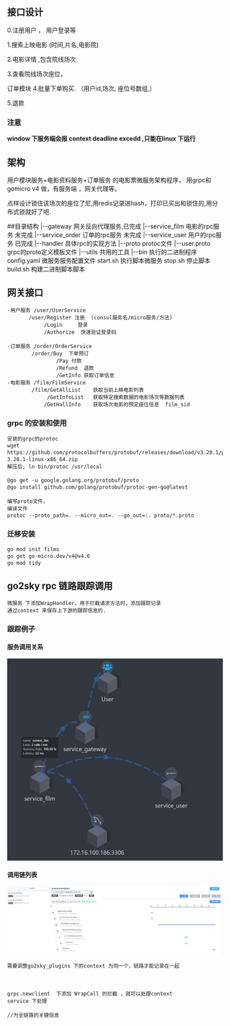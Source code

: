 ## 接口设计
0.注册用户 ， 用户登录等

1.搜索上映电影 (时间,片名,电影院)

2.电影详情 ,包含院线场次

3.查看院线场次座位，

订单模块
4.批量下单购买. （用户id,场次, 座位号数组,）

5.退款

### 注意
**window 下服务端会报 context deadline excedd ,只能在linux 下运行**

## 架构
用户模块服务+电影资料服务+订单服务 的电影票微服务架构程序，
用grpc和gomicro v4 做，有服务端 ，网关代理等。

点样设计锁住该场次的座位了尼,用redis记录进hash，打印已买出和锁住的,用分布式锁就好了吧.

##目录结构
    |--gateway          网关反向代理服务,已完成
    |--service_film     电影的rpc服务   未完成
    |--service_order    订单的rpc服务   未完成
    |--service_user     用户的rpc服务    已完成
        |--handler      具体rpc的实现方法
        |--proto        protoc文件
            |--user.proto   grpc的proto定义模板文件
    |--utils            共用的工具
    |--bin              执行的二进制程序
    config.yaml         微服务服务配置文件
    start.sh            执行脚本微服务
    stop.sh             停止脚本
    build.sh            构建二进制脚本脚本
    


## 网关接口
    -用户服务 /user/UserService
           /user/Register 注册  (consul服务名/micro服务/方法)
                /Login     登录
                /Authorize  快速验证登录码

    -订单服务 /order/OrderService
            /order/Buy  下单预订
                    /Pay 付款
                    /Refund  退款
                    /GetInfo 获取订单信息
    -电影服务 /film/FilmService
            /film/GetAllList    获取当前上映电影列表
                 /GetInfoList   获取特定搜索数据的电影场次等数据列表
                /GetHallInfo    获取场次电影的预定座位信息  film_sid
        

### grpc 的安装和使用
    安装的grpc的protoc
    wget https://github.com/protocolbuffers/protobuf/releases/download/v3.20.1/protoc-3.20.1-linux-x86_64.zip
    解压后, ln bin/protoc /usr/local
    
    @go get -u google.golang.org/protobuf/proto
    @go install github.com/golang/protobuf/protoc-gen-go@latest
    
    编写proto文件，
    编译文件
    protoc --proto_path=. --micro_out=. --go_out=:. proto/*.proto

### 迁移安装
    go mod init films
    go get go-micro.dev/v4@v4.6
    go mod tidy


## go2sky rpc 链路跟踪调用
    微服务 下添加WrapHandler，用于拦截请求方法时，添加跟踪记录
    通过context 来保存上下游的跟踪信息的.

### 跟踪例子
#### 服务调用关系
![](./skywalking_topology.jpg)
#### 调用链列表
![](./skywalking_trace.jpg)

    需要调整go2sky_plugins 下的context 为同一个，链路才能记录在一起



    grpc.newclient  下添加 WrapCall 的拦截 ，就可以处理context
    service 下处理

    //为全链路的关键信息
